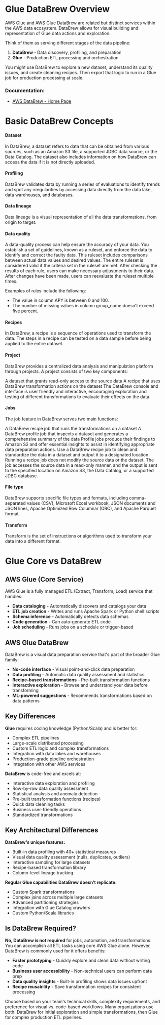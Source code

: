 # Glue DataBrew Overview
AWS Glue and AWS Glue DataBrew are related but distinct services within the AWS data ecosystem. DataBrew allows for visual building and representation of Glue data actions and exploration.

Think of them as serving different stages of the data pipeline:

1. **DataBrew** - Data discovery, profiling, and preparation
2. **Glue** - Production ETL processing and orchestration

You might use DataBrew to explore a new dataset, understand its quality issues, and create cleaning recipes. Then export that logic to run in a Glue job for production processing at scale.

### Documentation:
- [AWS DataBrew - Home Page](https://aws.amazon.com/glue/features/databrew/)


# Basic DataBrew Concepts

#### Dataset
In DataBrew, a dataset refers to data that can be obtained from various sources, such as an Amazon S3 file, a supported JDBC data source, or the Data Catalog. The dataset also includes information on how DataBrew can access the data if it is not directly uploaded.

#### Profiling
DataBrew validates data by running a series of evaluations to identify trends and spot any irregularities by accessing data directly from the data lake, data warehouses, and databases.

#### Data lineage
Data lineage is a visual representation of all the data transformations, from origin to target.

#### Data quality
A data-quality process can help ensure the accuracy of your data. You establish a set of guidelines, known as a ruleset, and enforce the data to identify and correct the faulty data. This ruleset includes comparisons between actual data values and desired values. The entire ruleset is considered valid if the criteria set in the ruleset are met. After checking the results of each rule, users can make necessary adjustments to their data. After changes have been made, users can reevaluate the ruleset multiple times.

Examples of rules include the following:
- The value in column APY is between 0 and 100.
- The number of missing values in column group_name doesn't exceed five percent.

#### Recipes
In DataBrew, a recipe is a sequence of operations used to transform the data. The steps in a recipe can be tested on a data sample before being applied to the entire dataset.

#### Project
DataBrew provides a centralized data analysis and manipulation platform through projects. A project consists of two key components:

A dataset that grants read-only access to the source data
A recipe that uses DataBrew transformation actions on the dataset
The DataBrew console and interface is user friendly and interactive, encouraging exploration and testing of different transformations to evaluate their effects on the data.

#### Jobs
The job feature in DataBrew serves two main functions:

A DataBrew recipe job that runs the transformations on a dataset
A DataBrew profile job that inspects a dataset and generates a comprehensive summary of the data
Profile jobs produce their findings to Amazon S3 and offer essential insights to assist in identifying appropriate data preparation actions. Use a DataBrew recipe job to clean and standardize the data in a dataset and output it to a designated location. Running a recipe job does not modify the source data or the dataset. The job accesses the source data in a read-only manner, and the output is sent to the specified location on Amazon S3, the Data Catalog, or a supported JDBC database.

#### File type
DataBrew supports specific file types and formats, including comma-separated values (CSV), Microsoft Excel workbook, JSON documents and JSON lines, Apache Optimized Row Columnar (ORC), and Apache Parquet format.

#### Transform
Transform is the set of instructions or algorithms used to transform your data into a different format.

# Glue Core vs DataBrew

## AWS Glue (Core Service)
AWS Glue is a fully managed ETL (Extract, Transform, Load) service that handles:
- **Data cataloging** - Automatically discovers and catalogs your data
- **ETL job creation** - Writes and runs Apache Spark or Python shell scripts
- **Schema inference** - Automatically detects data schemas
- **Code generation** - Can auto-generate ETL code
- **Job scheduling** - Runs jobs on a schedule or trigger-based

## AWS Glue DataBrew
DataBrew is a visual data preparation service that's part of the broader Glue family:
- **No-code interface** - Visual point-and-click data preparation
- **Data profiling** - Automatic data quality assessment and statistics
- **Recipe-based transformations** - Pre-built transformation functions
- **Interactive exploration** - Browse and understand your data before transforming
- **ML-powered suggestions** - Recommends transformations based on data patterns

## Key Differences

**Glue** requires coding knowledge (Python/Scala) and is better for:
- Complex ETL pipelines
- Large-scale distributed processing
- Custom ETL logic and complex transformations
- Integration with data lakes and warehouses
- Production-grade pipeline orchestration
- Integration with other AWS services

**DataBrew** is code-free and excels at:
- Interactive data exploration and profiling
- Row-by-row data quality assessment
- Statistical analysis and anomaly detection
- Pre-built transformation functions (recipes)
- Quick data cleaning tasks
- Business user-friendly operations
- Standardized transformations

## Key Architectural Differences

**DataBrew's unique features:**
- Built-in data profiling with 40+ statistical measures
- Visual data quality assessment (nulls, duplicates, outliers)
- Interactive sampling for large datasets
- Recipe-based transformation library
- Column-level lineage tracking

**Regular Glue capabilities DataBrew doesn't replicate:**
- Custom Spark transformations
- Complex joins across multiple large datasets
- Advanced partitioning strategies
- Integration with Glue Catalog crawlers
- Custom Python/Scala libraries

## Is DataBrew Required?

**No, DataBrew is not required** for jobs, automation, and transformations. You can accomplish all ETL tasks using core AWS Glue alone. However, DataBrew is commonly used for it offers benefits:

- **Faster prototyping** - Quickly explore and clean data without writing code
- **Business user accessibility** - Non-technical users can perform data prep
- **Data quality insights** - Built-in profiling shows data issues upfront
- **Recipe reusability** - Save transformation recipes for consistent processing

Choose based on your team's technical skills, complexity requirements, and preference for visual vs. code-based workflows. Many organizations use both: DataBrew for initial exploration and simple transformations, then Glue for complex production ETL pipelines.

